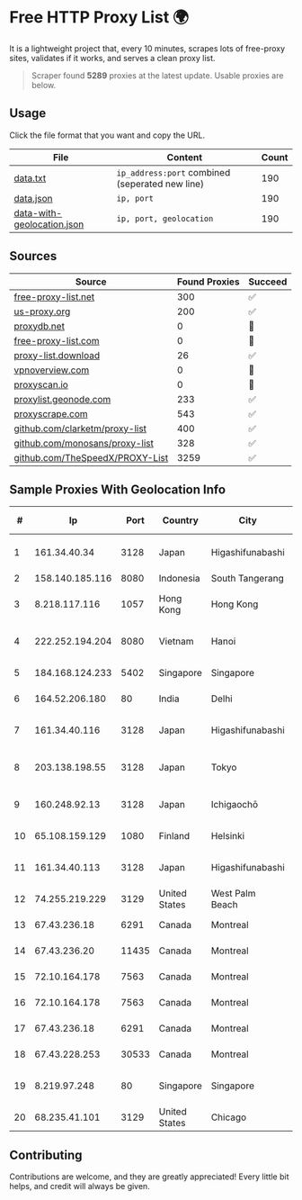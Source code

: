 
# Free HTTP Proxy List 🌍

It is a lightweight project that, every 10 minutes, scrapes lots of free-proxy sites, validates if it works, and serves a clean proxy list.


> Scraper found **5289** proxies at the latest update. Usable proxies are below.

## Usage

Click the file format that you want and copy the URL.


|File|Content|Count|
|----|-------|-----|
|[data.txt](https://raw.githubusercontent.com/themiralay/Proxy-List-World/master/data.txt)|`ip_address:port` combined (seperated new line)|190|
|[data.json](https://raw.githubusercontent.com/themiralay/Proxy-List-World/master/data.json)|`ip, port`|190|
|[data-with-geolocation.json](https://raw.githubusercontent.com/themiralay/Proxy-List-World/master/data-with-geolocation.json)|`ip, port, geolocation`|190|

## Sources

|Source|Found Proxies|Succeed|
|------|-------------|-------|
|[free-proxy-list.net](https://free-proxy-list.net)|300|✅|
|[us-proxy.org](https://www.us-proxy.org)|200|✅|
|[proxydb.net](http://proxydb.net)|0|🚫|
|[free-proxy-list.com](https://free-proxy-list.com/?page=&port=&type%5B%5D=http&type%5B%5D=https&up_time=0&search=Search)|0|🚫|
|[proxy-list.download](https://www.proxy-list.download/HTTP)|26|✅|
|[vpnoverview.com](https://vpnoverview.com/privacy/anonymous-browsing/free-proxy-servers)|0|🚫|
|[proxyscan.io](https://www.proxyscan.io)|0|🚫|
|[proxylist.geonode.com](https://proxylist.geonode.com/api/proxy-list?limit=300&page=1&sort_by=lastChecked&sort_type=desc&protocols=http,https)|233|✅|
|[proxyscrape.com](https://api.proxyscrape.com/v2/?request=displayproxies&protocol=http&timeout=10000&country=all&ssl=all&anonymity=all)|543|✅|
|[github.com/clarketm/proxy-list](https://raw.githubusercontent.com/clarketm/proxy-list/master/proxy-list-raw.txt)|400|✅|
|[github.com/monosans/proxy-list](https://raw.githubusercontent.com/monosans/proxy-list/main/proxies/http.txt)|328|✅|
|[github.com/TheSpeedX/PROXY-List](https://raw.githubusercontent.com/TheSpeedX/PROXY-List/master/http.txt)|3259|✅|


## Sample Proxies With Geolocation Info

|#|Ip|Port|Country|City|Internet Service Provider|
|-|--|----|-------|----|-------------------------|
|1|161.34.40.34|3128|Japan|Higashifunabashi|NTT PC Communications, Inc.|
|2|158.140.185.116|8080|Indonesia|South Tangerang|MYREPUBLIC|
|3|8.218.117.116|1057|Hong Kong|Hong Kong|Alibaba (US) Technology Co., Ltd.|
|4|222.252.194.204|8080|Vietnam|Hanoi|VietNam Post and Telecom Corporation|
|5|184.168.124.233|5402|Singapore|Singapore|GoDaddy.com, LLC|
|6|164.52.206.180|80|India|Delhi|E2E Networks Limited|
|7|161.34.40.116|3128|Japan|Higashifunabashi|NTT PC Communications, Inc.|
|8|203.138.198.55|3128|Japan|Tokyo|NTT PC Communications, Inc.|
|9|160.248.92.13|3128|Japan|Ichigaochō|NTT PC Communications, Inc.|
|10|65.108.159.129|1080|Finland|Helsinki|Hetzner Online GmbH|
|11|161.34.40.113|3128|Japan|Higashifunabashi|NTT PC Communications, Inc.|
|12|74.255.219.229|3129|United States|West Palm Beach|AT&T Corp.|
|13|67.43.236.18|6291|Canada|Montreal|GloboTech Communications|
|14|67.43.236.20|11435|Canada|Montreal|GloboTech Communications|
|15|72.10.164.178|7563|Canada|Montreal|GloboTech Communications|
|16|72.10.164.178|7563|Canada|Montreal|GloboTech Communications|
|17|67.43.236.18|6291|Canada|Montreal|GloboTech Communications|
|18|67.43.228.253|30533|Canada|Montreal|GloboTech Communications|
|19|8.219.97.248|80|Singapore|Singapore|Alibaba Cloud (Singapore) Private Limited|
|20|68.235.41.101|3129|United States|Chicago|tzulo, inc.|



## Contributing

Contributions are welcome, and they are greatly appreciated! Every
little bit helps, and credit will always be given.

